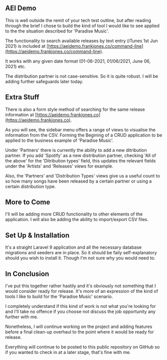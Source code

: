 
## AEI Demo

This is well outside the remit of your tech test outline, but after reading through the brief I chose to build the kind of tool I would like to see applied to the the situation described for 'Paradise Music'.

The functionality to search available releases by text entry (iTunes 1st Jun 2021) is included at [https://aeidemo.frankjones.co/command-line](https://aeidemo.frankjones.co/command-line).

It works with any given date format (01-06-2021, 01/06/2021, June 06, 2021) etc.

The distribution partner is not case-sensitive. So it is quite robust. I will be adding further safeguards later today.

## Extra Stuff

There is also a form style method of searching for the same release information at [https://aeidemo.frankjones.co](https://aeidemo.frankjones.co).

As you will see, the sidebar menu offers a range of views to visualise the information from the CSV. Forming the Begining of a CRUD application to be applied to the business example of 'Paradise Music'.

Under 'Partners' there is currently the ability to add a new ditribution partner. If you add 'Spotify' as a new distribution partner, checking 'All of the above' for the 'Ditribution types' field, this updates the relevant fields under the 'Artists' and 'Releases' views for example.

Also, the 'Partners' and 'Distribution Types' views give us a useful count to so how many songs have been released by a certain partner or using a certain distribution type.

## More to Come

I'll will be adding more CRUD functionality to other elements of the application. I will also be adding the ability to import/export CSV files.

## Set Up & Installation

It's a straight Laravel 9 application and all the necessary database migrations and seeders are in place. So it should be faily self-explanatory should you wish to install it. Though I'm not sure why you would need to.

## In Conclusion 

I've put this together rather hastily and it's obviously not something that I would consider ready for release. It's more of an expression of the kind of tools I like to build for the 'Paradise Music' scenario. 

I completely understand if this kind of work is not what you're looking for and I'll take no offence if you choose not discuss the job opportunity any further with me.

Nonetheless, I will continue working on the project and adding features before a final clean-up overhaul to the point where it would be ready for release. 

Everything will continue to be posted to this public repository on GitHub so if you wanted to check in at a later stage, that's fine with me.

